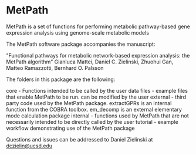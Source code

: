 # MetPath
MetPath is a set of functions for performing metabolic pathway-based gene expression analysis using genome-scale metabolic models

The MetPath software package accompanies the manuscript:

"Functional pathways for metabolic network-based expression analysis: the MetPath algorithm"
Gianluca Mattei, Daniel C. Zielinski, Zhuohui Gan, Matteo Ramazzotti, Bernhard O. Palsson

The folders in this package are the following:

core - Functions intended to be called by the user
data files - example files that enable MetPath to be run. can be modified by the user
external - third party code used by the MetPath package. extractGPRs is an internal function from the COBRA toolbox. em_decomp is an external elementary mode calculation package
internal - functions used by MetPath that are not necessarily intended to be directly called by the user
tutorial - example workflow demonstrating use of the MetPath package

Questions and issues can be addressed to Daniel Zielinski at dczielin@ucsd.edu
